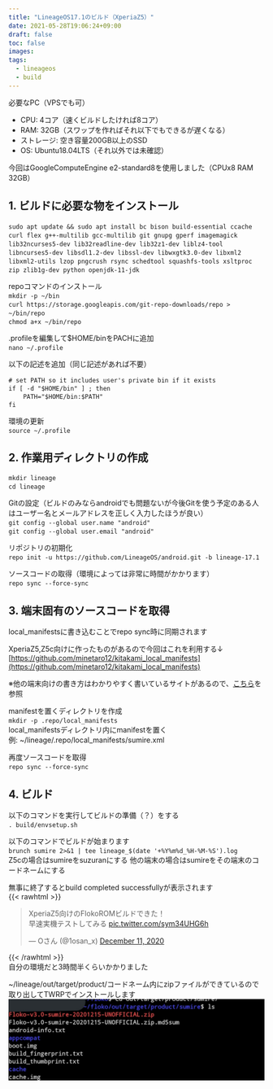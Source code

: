 ```yaml
---
title: "LineageOS17.1のビルド（XperiaZ5）"
date: 2021-05-28T19:06:24+09:00
draft: false
toc: false
images:
tags: 
  - lineageos
  - build
---
```


必要なPC（VPSでも可）  
- CPU: 4コア（速くビルドしたければ8コア）
- RAM: 32GB（スワップを作ればそれ以下でもできるが遅くなる）
- ストレージ: 空き容量200GB以上のSSD
- OS: Ubuntu18.04LTS（それ以外では未確認）  

今回はGoogleComputeEngine e2-standard8を使用しました（CPUx8 RAM 32GB）  

## 1. ビルドに必要な物をインストール  
`sudo apt update && sudo apt install bc bison build-essential ccache curl flex g++-multilib gcc-multilib git gnupg gperf imagemagick lib32ncurses5-dev lib32readline-dev lib32z1-dev liblz4-tool libncurses5-dev libsdl1.2-dev libssl-dev libwxgtk3.0-dev libxml2 libxml2-utils lzop pngcrush rsync schedtool squashfs-tools xsltproc zip zlib1g-dev python openjdk-11-jdk`  

repoコマンドのインストール  
`mkdir -p ~/bin`  
`curl https://storage.googleapis.com/git-repo-downloads/repo > ~/bin/repo`  
`chmod a+x ~/bin/repo`  

.profileを編集して$HOME/binをPACHに追加  
`nano ~/.profile`  

以下の記述を追加（同じ記述があれば不要）  
```
# set PATH so it includes user's private bin if it exists
if [ -d "$HOME/bin" ] ; then
    PATH="$HOME/bin:$PATH"
fi
```  
環境の更新  
`source ~/.profile`  

## 2. 作業用ディレクトリの作成  
`mkdir lineage`  
`cd lineage`  

Gitの設定（ビルドのみならandroidでも問題ないが今後Gitを使う予定のある人はユーザー名とメールアドレスを正しく入力したほうが良い）  
`git config --global user.name "android"`  
`git config --global user.email "android"`  

リポジトリの初期化  
`repo init -u https://github.com/LineageOS/android.git -b lineage-17.1`  

ソースコードの取得（環境によっては非常に時間がかかります）  
`repo sync --force-sync`  

## 3. 端末固有のソースコードを取得  
local_manifestsに書き込むことでrepo sync時に同期されます  

XperiaZ5,Z5c向けに作ったものがあるので今回はこれを利用する↓  
[https://github.com/minetaro12/kitakami_local_manifests](https://github.com/minetaro12/kitakami_local_manifests)  

※他の端末向けの書き方はわかりやすく書いているサイトがあるので、[こちら](https://dev.maud.io/entry/2019/07/18/howto-build-lineageos-16-0/index.html)を参照  

manifestを置くディレクトリを作成  
`mkdir -p .repo/local_manifests`  
local_manifestsディレクトリ内にmanifestを置く  
例: ~/lineage/.repo/local_manifests/sumire.xml  

再度ソースコードを取得  
`repo sync --force-sync`  

## 4. ビルド  
以下のコマンドを実行してビルドの準備（？）をする  
`. build/envsetup.sh`  

以下のコマンドでビルドが始まります  
`brunch sumire 2>&1 | tee lineage_$(date '+%Y%m%d_%H-%M-%S').log`  
Z5cの場合はsumireをsuzuranにする
他の端末の場合はsumireをその端末のコードネームにする  

無事に終了するとbuild completed successfullyが表示されます  
{{< rawhtml >}}<blockquote class="twitter-tweet"><p lang="ja" dir="ltr">XperiaZ5向けのFlokoROMビルドできた！<br>早速実機テストしてみる <a href="https://t.co/sym34UHG6h">pic.twitter.com/sym34UHG6h</a></p>&mdash; Oさん (@1osan_x) <a href="https://twitter.com/1osan_x/status/1337364301162532864?ref_src=twsrc%5Etfw">December 11, 2020</a></blockquote> <script async src="https://platform.twitter.com/widgets.js" charset="utf-8"></script>{{< /rawhtml >}}  
自分の環境だと3時間半くらいかかりました  

~/lineage/out/target/product/コードネーム内にzipファイルができているので取り出してTWRPでインストールします  
![outdir](outdir.jpg)  

